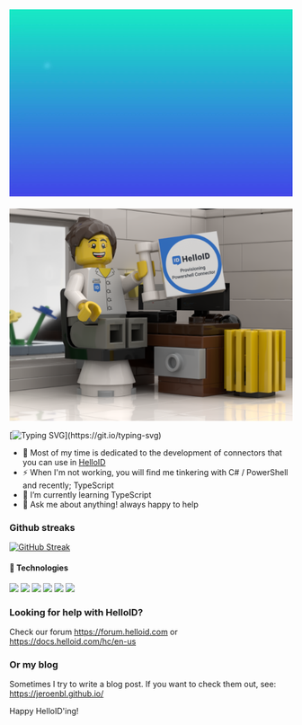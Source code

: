 ![welcome](./logo.gif)
---

![dev](./j.png)

[![Typing SVG](https://readme-typing-svg.demolab.com?font=Fira+Code&size=14&duration=4000&pause=1000&width=435&lines=Hi+there+%F0%9F%91%8B;My+name+is+Jeroen.;I+work+on+the+connector+team+at+Tools4ever.;This+%E2%AC%86%EF%B8%8F+is+me!+I+just+finished+a+new+connector.)](https://git.io/typing-svg)

- 🔭 Most of my time is dedicated to the development of connectors that you can use in [HelloID](https://www.tools4ever.com/software/helloid-idaas-cloud-single-sign-on/) 
- ⚡ When I'm not working, you will find me tinkering with C# / PowerShell and recently; TypeScript
- 🌱 I’m currently learning TypeScript
- 💬 Ask me about anything! always happy to help

### Github streaks
[![GitHub Streak](https://streak-stats.demolab.com?user=jeroenbl&theme=synthwave&date_format=M%20j%5B%2C%20Y%5D)](https://git.io/streak-stats)

#### 🧰 Technologies
![](https://img.shields.io/badge/-PowerShell-blue.svg) ![](https://img.shields.io/badge/C%23-239120?style=flat&logo=c-sharp&logoColor=white&color=2bbc8a) ![](https://img.shields.io/badge/TypeScript-007ACC?style=flat&logo=typescript&logoColor=white) ![](https://img.shields.io/badge/Markdown-000000?style=flat&logo=markdown&logoColor=white) ![](https://img.shields.io/badge/Windows-0078D6?style=flat&logo=windows&logoColor=white) ![](https://img.shields.io/badge/Ubuntu-E95420?style=flat&logo=ubuntu&logoColor=white)

### Looking for help with HelloID?
Check our forum https://forum.helloid.com or https://docs.helloid.com/hc/en-us

### Or my blog

Sometimes I try to write a blog post. If you want to check them out, see: https://jeroenbl.github.io/

Happy HelloID'ing! 

<!--
**mufana/mufana** is a ✨ _special_ ✨ repository because its `README.md` (this file) appears on your GitHub profile.
Here are some ideas to get you started:

- 🔭 I’m currently working on ...
- 🌱 I’m currently learning ...
- 👯 I’m looking to collaborate on ...
- 🤔 I’m looking for help with ...
- 💬 Ask me about ...
- 📫 How to reach me: ...
- 😄 Pronouns: ...
- ⚡ Fun fact: ...
-->
